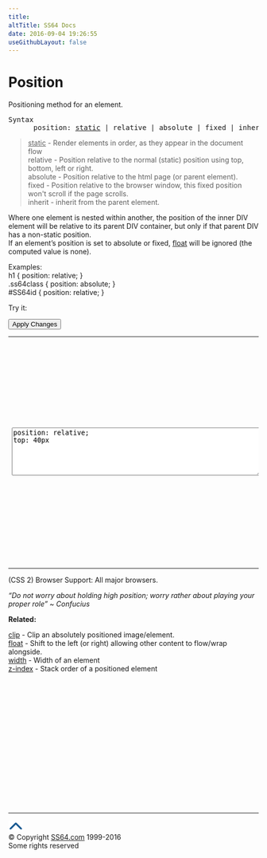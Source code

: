 ```yaml
---
title:
altTitle: SS64 Docs
date: 2016-09-04 19:26:55
useGithubLayout: false
---
```

<!-- #BeginLibraryItem "/Library/head_css.lbi" --><!-- #EndLibraryItem --><h1>Position</h1>
<p>Positioning method  for an element.</p>
<pre>Syntax
      <span class="code">position</span>: <span class="code"><u>static</u> | relative | absolute | fixed</span> | inherit ;</pre>
<blockquote>
<p><u class="code">static</u> - Render elements in order, as they appear in the document flow<br>
<span class="code">relative</span> - Position relative to the normal (static) position using top, bottom, left or right.<br>
<span class="code">absolute</span> - Position relative to the html page (or parent element).<br>
<span class="code">fixed</span> - Position relative to the browser window, this fixed position won't scroll if the page scrolls.<br>
<span class="code">inherit</span> - inherit from the parent element.</p>
</blockquote>
<p> Where one element is nested within another,   the position of the inner DIV element will be relative to its parent DIV container, but only if that parent DIV has  a non-<span class="code">static</span> position.<br>
If an element’s position  is set to absolute or fixed, <a href="float.html">float</a> will be ignored (the computed value is none).</p>
<p>Examples:<br>
  <span class="code">h1 { position: relative; }<br>
    .ss64class { position: absolute; }</span><br>
    <span class="code">#SS64id { position: relative; }</span>    <br>
</p>
<p>Try it:</p><input type="button" onclick="ApplyStyle()" value="Apply Changes">
<table>
  <tbody><tr>
    <td><textarea name="tryit" id="trycode" cols="60" rows="6" onfocus="this.style.background='#fff';" onblur="this.style.background='#eee';" tabindex="1">position: relative;
top: 40px
</textarea></td>
    <td><div id="tryresult">Elements that are positioned relatively are still considered to be in the normal flow of elements in the document. In contrast, an element that is positioned absolutely is taken out of the flow and thus takes up no space when placing other elements. </div></td>
  </tr>
</tbody></table>
<p>(CSS 2) Browser Support:  All major browsers.</p>
<p class="quote"><i>“Do not worry about holding high position; worry rather about playing your proper role”   ~ Confucius</i></p><p><b>Related:</b></p>
<p><a href="clip.html">clip</a> - Clip an absolutely positioned image/element.<br>
<a href="float.html">float</a> - Shift to the left (or right) allowing other content to flow/wrap alongside.<br>
<a href="width.html">width</a> - Width of an element<br>
<a href="z-index.html">z-index</a> - Stack order of a positioned element</p><!-- #BeginLibraryItem "/Library/foot_css.lbi" --><p>
<!-- CSS -->
<ins class="adsbygoogle" style="display:inline-block;width:300px;height:250px" data-ad-client="ca-pub-6140977852749469" data-ad-slot="2739097502"></ins>
<script>
(adsbygoogle = window.adsbygoogle || []).push({});
</script></p>
<hr>
<div id="bl" class="footer"><a href="position.html#"><img src="../images/top.png" width="30" height="22" alt="Back to the Top"></a></div>
<div id="br" class="footer, tagline">© Copyright <a href="http://ss64.com/">SS64.com</a> 1999-2016<br>
Some rights reserved</div><!-- #EndLibraryItem -->
